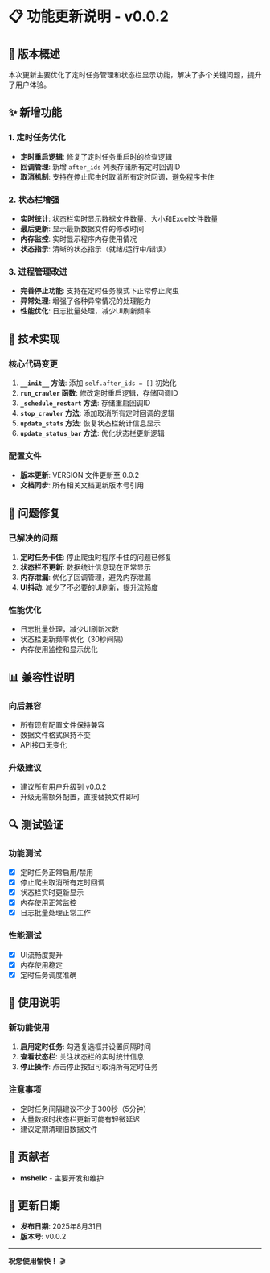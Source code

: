 # 📋 功能更新说明 - v0.0.2

## 🎯 版本概述

本次更新主要优化了定时任务管理和状态栏显示功能，解决了多个关键问题，提升了用户体验。

## ✨ 新增功能

### 1. 定时任务优化

- **定时重启逻辑**: 修复了定时任务重启时的检查逻辑
- **回调管理**: 新增 `after_ids` 列表存储所有定时回调ID
- **取消机制**: 支持在停止爬虫时取消所有定时回调，避免程序卡住

### 2. 状态栏增强

- **实时统计**: 状态栏实时显示数据文件数量、大小和Excel文件数量
- **最后更新**: 显示最新数据文件的修改时间
- **内存监控**: 实时显示程序内存使用情况
- **状态指示**: 清晰的状态指示（就绪/运行中/错误）

### 3. 进程管理改进

- **完善停止功能**: 支持在定时任务模式下正常停止爬虫
- **异常处理**: 增强了各种异常情况的处理能力
- **性能优化**: 日志批量处理，减少UI刷新频率

## 🔧 技术实现

### 核心代码变更

1. **`__init__` 方法**: 添加 `self.after_ids = []` 初始化
2. **`run_crawler` 函数**: 修改定时重启逻辑，存储回调ID
3. **`_schedule_restart` 方法**: 存储重启回调ID
4. **`stop_crawler` 方法**: 添加取消所有定时回调的逻辑
5. **`update_stats` 方法**: 恢复状态栏统计信息显示
6. **`update_status_bar` 方法**: 优化状态栏更新逻辑

### 配置文件

- **版本更新**: VERSION 文件更新至 0.0.2
- **文档同步**: 所有相关文档更新版本号引用

## 🐛 问题修复

### 已解决的问题

1. **定时任务卡住**: 停止爬虫时程序卡住的问题已修复
2. **状态栏不更新**: 数据统计信息现在正常显示
3. **内存泄漏**: 优化了回调管理，避免内存泄漏
4. **UI抖动**: 减少了不必要的UI刷新，提升流畅度

### 性能优化

- 日志批量处理，减少UI刷新次数
- 状态栏更新频率优化（30秒间隔）
- 内存使用监控和显示优化

## 📊 兼容性说明

### 向后兼容

- 所有现有配置文件保持兼容
- 数据文件格式保持不变
- API接口无变化

### 升级建议

- 建议所有用户升级到 v0.0.2
- 升级无需额外配置，直接替换文件即可

## 🔍 测试验证

### 功能测试

- [X] 定时任务正常启用/禁用
- [X] 停止爬虫取消所有定时回调
- [X] 状态栏实时更新显示
- [X] 内存使用正常监控
- [X] 日志批量处理正常工作

### 性能测试

- [X] UI流畅度提升
- [X] 内存使用稳定
- [X] 定时任务调度准确

## 📝 使用说明

### 新功能使用

1. **启用定时任务**: 勾选复选框并设置间隔时间
2. **查看状态栏**: 关注状态栏的实时统计信息
3. **停止操作**: 点击停止按钮可取消所有定时任务

### 注意事项

- 定时任务间隔建议不少于300秒（5分钟）
- 大量数据时状态栏更新可能有轻微延迟
- 建议定期清理旧数据文件

## 👥 贡献者

- **mshellc** - 主要开发和维护

## 📅 更新日期

- **发布日期**: 2025年8月31日
- **版本号**: v0.0.2

---

**祝您使用愉快！** 🎬
